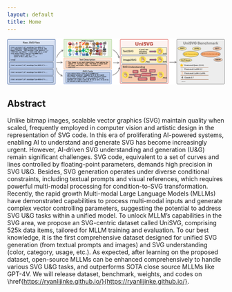 ```yaml
---
layout: default
title: Home
---
```


![ASB Diagram](/assets/image/Abstract.png)

## Abstract

Unlike bitmap images, scalable vector graphics (SVG) maintain quality when scaled, frequently employed in computer vision and artistic design in the representation of SVG code. In this era of proliferating AI-powered systems, enabling AI to understand and generate SVG has become increasingly urgent. However, AI-driven SVG understanding and generation (U\&G) remain significant challenges. SVG code, equivalent to a set of curves and lines controlled by floating-point parameters, demands high precision in SVG U\&G. Besides, SVG generation operates under diverse conditional constraints, including textual prompts and visual references, which requires powerful multi-modal processing for condition-to-SVG transformation. Recently, the rapid growth Multi-modal Large Language Models (MLLMs) have demonstrated capabilities to process multi-modal inputs and generate complex vector controlling parameters, suggesting the potential to address SVG U\&G tasks within a unified model. To unlock MLLM’s capabilities in the SVG area,  we propose an SVG-centric dataset called UniSVG, comprising 525k data items, tailored for MLLM training and evaluation. To our best knowledge, it is the first comprehensive dataset designed for unified SVG generation (from textual prompts and images) and SVG understanding (color, category, usage, etc.). As expected, after learning on the proposed dataset, open-source MLLMs can be enhanced comprehensively to handle various SVG U\&G tasks, and outperforms SOTA close source MLLMs like GPT-4V. We will release dataset, benchmark, weights, and codes on \href{https://ryanlijinke.github.io/}{https://ryanlijinke.github.io/}.